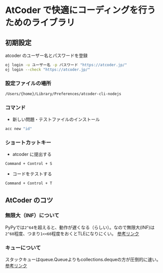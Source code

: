 # AtCoder で快適にコーディングを行うためのライブラリ

## 初期設定

atcoder のユーザー名とパスワードを登録

```bash
oj login -u ユーザー名 -p パスワード "https://atcoder.jp/"
oj login --check "https://atcoder.jp/"
```

### 設定ファイルの場所

```bash
/Users/{home}/Library/Preferences/atcoder-cli-nodejs
```

### コマンド

- 新しい問題・テストファイルのインストール

```bash
acc new "id"
```

### ショートカットキー

- atcoder に提出する

```bash
Command + Control + S
```

- コードをテストする

```bash
Command + Control + T
```

## AtCoder のコツ

### 無限大（INF）について

PyPyでは`2^64`を超えると、動作が遅くなる（らしい）。なので無限大(INF)は`2^60`程度、つまり`1<<60`程度をおくとTLEになりにくい。
[参考リンク](https://hirohirohirohiros.hatenablog.com/entry/2022/02/13/170000)

### キューについて

スタックキューはqueue.Queueよりもcollections.dequeの方が圧倒的に速い。
[参考リンク](https://pop-ketle.hatenablog.com/entry/2020/02/13/140652)